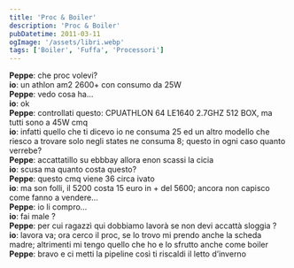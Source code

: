 ```yaml
---
title: 'Proc & Boiler'
description: 'Proc & Boiler'
pubDatetime: 2011-03-11
ogImage: '/assets/libri.webp'
tags: ['Boiler', 'Fuffa', 'Processori']
---
```


**Peppe**: che proc volevi?  
**io**: un athlon am2 2600+ con consumo da 25W  
**Peppe**: vedo cosa ha…  
**io**: ok  
**Peppe**: controllati questo: CPUATHLON 64 LE1640 2.7GHZ 512 BOX, ma tutti sono a 45W cmq  
**io**: infatti quello che ti dicevo io ne consuma 25 ed un altro modello che riesco a trovare solo negli states ne consuma 8; questo in ogni caso quanto verrebe?  
**Peppe**: accattatillo su ebbbay allora enon scassi la cicia  
**io**: scusa ma quanto costa questo?  
**Peppe**: questo cmq viene 36 circa ivato  
**io**: ma son folli, il 5200 costa 15 euro in + del 5600; ancora non capisco come fanno a vendere…  
**Peppe**: io li compro…  
**io**: fai male ?  
**Peppe**: per cui ragazzì qui dobbiamo lavorà se non devi accattà sloggia ?  
**io**: lavora va; ora cerco il proc, se lo trovo mi prendo anche la scheda madre; altrimenti mi tengo quello che ho e lo sfrutto anche come boiler  
**Peppe**: bravo e ci metti la pipeline così ti riscaldi il letto d’inverno